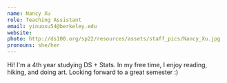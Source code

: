 ```yaml
---
name: Nancy Xu
role: Teaching Assistant
email: yinuoxu54@berkeley.edu
website: 
photo: http://ds100.org/sp22/resources/assets/staff_pics/Nancy_Xu.jpg
pronouns: she/her
---
```

Hi! I'm a 4th year studying DS + Stats. In my free time, I enjoy reading, hiking, and doing art. Looking forward to a great semester :)
